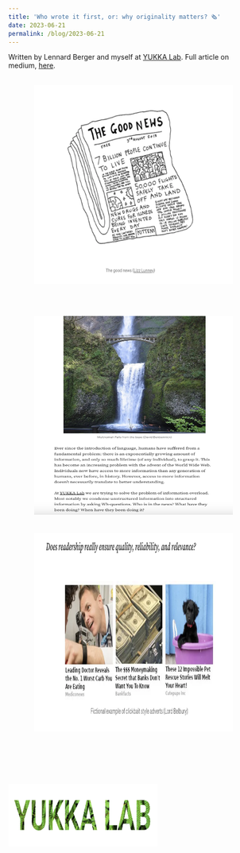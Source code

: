 ```yaml
---
title: 'Who wrote it first, or: why originality matters? 🗞️'
date: 2023-06-21
permalink: /blog/2023-06-21
---
```


Written by Lennard Berger and myself at [YUKKA Lab](https://www.yukkalab.com/). Full article on medium, [here](https://medium.com/@lbe_87726/who-wrote-it-first-or-why-originality-matters-5bb097e4057).
<br/><br/>
<center><img src="/images/blog/readership/readership_blog_3.png" width="400" height="400" /></center>


<br/><br/>
<center><img src="/images/blog/readership/readership_blog_1.png" width="400" height="400" /></center>
<br/><br/>                       
<center><img src="/images/blog/readership/readership_blog_2.png" width="400" height="400" /></center>
<br/><br/>
<br/><br/>           
<br/><br/>
<img src="/images/profile/yukka_logo.png" width="300" height="125" />